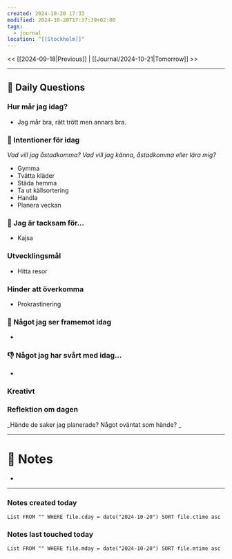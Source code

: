 ```yaml
---
created: 2024-10-20 17:33
modified: 2024-10-20T17:37:39+02:00
tags:
  - journal
location: "[[Stockholm]]"
---
```


<< [[2024-09-18|Previous]] | [[Journal/2024-10-21|Tomorrow]] >>

---
## 📅 Daily Questions
### Hur mår jag idag?
- Jag mår bra, rätt trött men annars bra.
### 🚀  Intentioner för idag
_Vad vill jag åstadkomma? Vad vill jag känna, åstadkomma eller lära mig?_
- Gymma
- Tvätta kläder
- Städa hemma
- Ta ut källsortering
- Handla
- Planera veckan
### 🙏 Jag är tacksam för...
- Kajsa
### Utvecklingsmål
- Hitta resor
### Hinder att överkomma
- Prokrastinering
### 🙌 Något jag ser framemot idag
- 

### 👎 Något jag har svårt med idag...
- 

### Kreativt

### Reflektion om dagen
_Hände de saker jag planerade? Något oväntat som hände? _

---
# 📝 Notes
- 
---
### Notes created today
```dataview
List FROM "" WHERE file.cday = date("2024-10-20") SORT file.ctime asc
```
### Notes last touched today
```dataview
List FROM "" WHERE file.mday = date("2024-10-20") SORT file.mtime asc
```